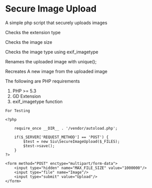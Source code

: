 # Secure Image Upload

A simple php script that securely uploads images

Checks the extension type

Checks the image size

Checks the image type using exif_imagetype

Renames the uploaded image with unique();

Recreates A new image from the uploaded image

The following are PHP requirements

   1) PHP >= 5.3
   2) GD Extension
   3) exif_imagetype function

    For Testing

    <?php

        require_once __DIR__ . '/vendor/autoload.php';

        if($_SERVER['REQUEST_METHOD'] == 'POST') {
            $test = new Siu\SecureImageUpload($_FILES);
            $test->save();
        }
    ?>

    <form method="POST" enctype="multipart/form-data">
        <input type="hidden" name="MAX_FILE_SIZE" value="1000000"/>
        <input type="file" name="Image"/>
        <input type="submit" value="Upload"/>
    </form>


